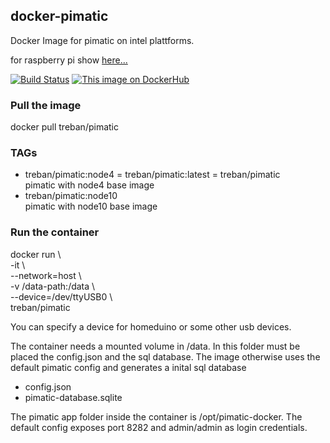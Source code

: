 ## docker-pimatic

Docker Image for pimatic on intel plattforms.

for raspberry pi show [here...](https://hub.docker.com/r/treban/pimatic-rpi/)

[![Build Status](https://travis-ci.org/treban/docker-pimatic.svg?branch=master)](https://travis-ci.org/treban/docker-pimatic)
[![This image on DockerHub](https://img.shields.io/docker/pulls/treban/pimatic.svg)](https://hub.docker.com/r/treban/pimatic/)


### Pull the image

docker pull treban/pimatic

### TAGs 

* treban/pimatic:node4 = treban/pimatic:latest = treban/pimatic \
    pimatic with node4 base image
* treban/pimatic:node10 \
    pimatic with node10 base image

### Run the container

docker run \\ \
   -it \\ \
   --network=host \\ \
   -v /data-path:/data \\ \
   --device=/dev/ttyUSB0 \\ \
   treban/pimatic

You can specify a device for homeduino or some other usb devices.

The container needs a mounted volume in /data.
In this folder must be placed the config.json and the sql database.
The image otherwise uses the default pimatic config and 
generates a inital sql database

- config.json
- pimatic-database.sqlite

The pimatic app folder inside the container is /opt/pimatic-docker.
The default config exposes port 8282 and admin/admin as login credentials.
